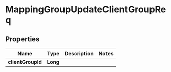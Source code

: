# MappingGroupUpdateClientGroupReq

## Properties
Name | Type | Description | Notes
------------ | ------------- | ------------- | -------------
**clientGroupId** | **Long** |  | 

